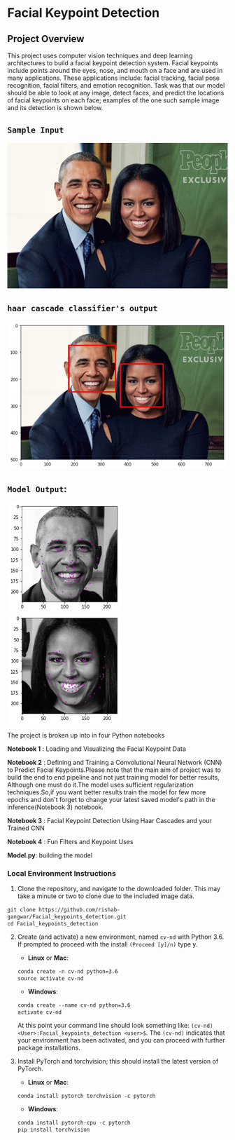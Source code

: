 [//]: # (Image References)

[image1]: ./images/obamas.jpg "Facial Keypoint Detection"
[image2]: ./images/obamakeypoints.jpg "Facial Keypoint Detection"
[image3]: ./images/miche.png "Facial Keypoint Detection"
[image4]: ./images/haar_cascade_micheobama.png "Facial Keypoint Detection"

# Facial Keypoint Detection

## Project Overview

This project uses computer vision techniques and deep learning architectures to build a facial keypoint detection system. Facial keypoints include points around the eyes, nose, and mouth on a face and are used in many applications. These applications include: facial tracking, facial pose recognition, facial filters, and emotion recognition. Task was that our model should be able to look at any image, detect faces, and predict the locations of facial keypoints on each face; examples of the one such sample image and its detection is shown below.
<br>
## `Sample Input`
![obamamiche][image1]
<br>
## `haar cascade classifier's output`
![face detected][image4]
## `Model Output`:
![obama][image2]
![miche][image3]


The project is broken up into in four Python notebooks

__Notebook 1__ : Loading and Visualizing the Facial Keypoint Data

__Notebook 2__ : Defining and Training a Convolutional Neural Network (CNN) to Predict Facial Keypoints.Please note that the main aim of project was to build the end to end pipeline and not just training model for better results, Although one must do it.The model uses sufficient regularization techniques.So,if you want better results train the model for few more epochs and don't forget to change your latest saved model's path in the inference(Notebook 3) notebook.

__Notebook 3__ : Facial Keypoint Detection Using Haar Cascades and your Trained CNN

__Notebook 4__ : Fun Filters and Keypoint Uses

__Model.py__: building the model




### Local Environment Instructions

1. Clone the repository, and navigate to the downloaded folder. This may take a minute or two to clone due to the included image data.
```
git clone https://github.com/rishab-gangwar/Facial_keypoints_detection.git
cd Facial_keypoints_detection
```

2. Create (and activate) a new environment, named `cv-nd` with Python 3.6. If prompted to proceed with the install `(Proceed [y]/n)` type y.

	- __Linux__ or __Mac__: 
	```
	conda create -n cv-nd python=3.6
	source activate cv-nd
	```
	- __Windows__: 
	```
	conda create --name cv-nd python=3.6
	activate cv-nd
	```
	
	At this point your command line should look something like: `(cv-nd) <User>:Facial_keypoints_detection <user>$`. The `(cv-nd)` indicates that your environment has been activated, and you can proceed with further package installations.

3. Install PyTorch and torchvision; this should install the latest version of PyTorch.
	
	- __Linux__ or __Mac__: 
	```
	conda install pytorch torchvision -c pytorch 
	```
	- __Windows__: 
	```
	conda install pytorch-cpu -c pytorch
	pip install torchvision
	```
